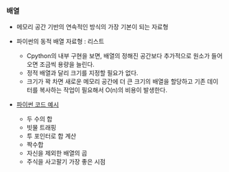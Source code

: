 ### 배열
- 메모리 공간 기반의 연속적인 방식의 가장 기본이 되는 자료형

- 파이썬의 동적 배열 자료형 : 리스트
  - Cpython의 내부 구현을 보면, 배열의 정해진 공간보다 추가적으로 원소가 들어오면 조금씩 용량을 늘린다.
  - 정적 배열과 달리 크기를 지정할 필요가 없다.
  - 크기가 꽉 차면 새로운 메모리 공간에 더 큰 크기의 배열을 할당하고 기존 데이터를 복사하는 작업이 필요해서 O(n)의 비용이 발생한다.

- [파이썬 코드 예시](https://github.com/minsoo9506/DS-AL-study)
  - 두 수의 합
  - 빗물 트래핑
  - 투 포인터로 합 계산
  - 짝수합
  - 자신을 제외한 배열의 곱
  - 주식을 사고팔기 가장 좋은 시점